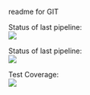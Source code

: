 readme for GIT

Status of last pipeline: <br>
<img src="https://github.com/Dmitriy-Muchanovskiy/test_git_actions/workflows/CI-CD-gitactions-to-AWS-ElasticBeanstalk/badge.svg?branch-master"><br>


Status of last pipeline: <br>
<img src="https://github.com/Dmitriy-Muchanovskiy/test_git_actions/workflows/MY-CI-CD/badge.svg?branch-master"><br>

Test Coverage: <br>
![](https://img.shields.io/endpoint?url=https://gist.githubusercontent.com/Dmitriy-Muchanovskiy/c83c475ed2cec0990f4c8964a465b236/raw/cover_badge.json)

